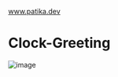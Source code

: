 www.patika.dev

# Clock-Greeting
![image](https://user-images.githubusercontent.com/39603381/164057918-ee32dc2f-9df4-4514-a9a6-6396a93ce723.png)
